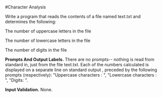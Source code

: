 #Character  Analysis

Write a program  that reads the contents of a file named  text.txt and determines the following:

  The number of uppercase letters in the file
  
  The number of lowercase letters in the file
  
  The number of digits in the file

<b>Prompts And Output Labels.</b> There are no prompts-- nothing is read from standard in, just from the file text.txt. Each of the numbers calculated is displayed on a separate line on standard output , preceded by the following prompts (respectively): "Uppercase characters : ", "Lowercase characters : ", "Digits: ".

<b>Input Validation.</b> None.
